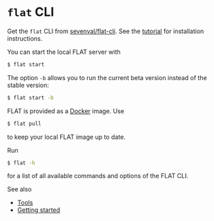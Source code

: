 # `flat` CLI

Get the `flat` CLI from [sevenval/flat-cli](https://github.com/sevenval/flat-cli).
See the [tutorial](/tutorial/README.md#tools) for installation instructions.

You can start the local FLAT server with

```sh
$ flat start
```

The option `-b` allows you to run the current beta version instead of the stable version:

```sh
$ flat start -b
```

FLAT is provided as a [Docker](/administration/docker.md) image. Use

```sh
$ flat pull
```

to keep your local FLAT image up to date.

Run

```sh
$ flat -h
```

for a list of  all available commands and options of the FLAT CLI.


See also
 * [Tools](../tutorial/README.md#tools)
 * [Getting started](../tutorial/README.md#getting-started)
